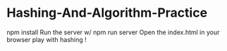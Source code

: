 # Hashing-And-Algorithm-Practice
npm install
Run the server w/ npm run server
Open the index.html in your browser
play with hashing !
